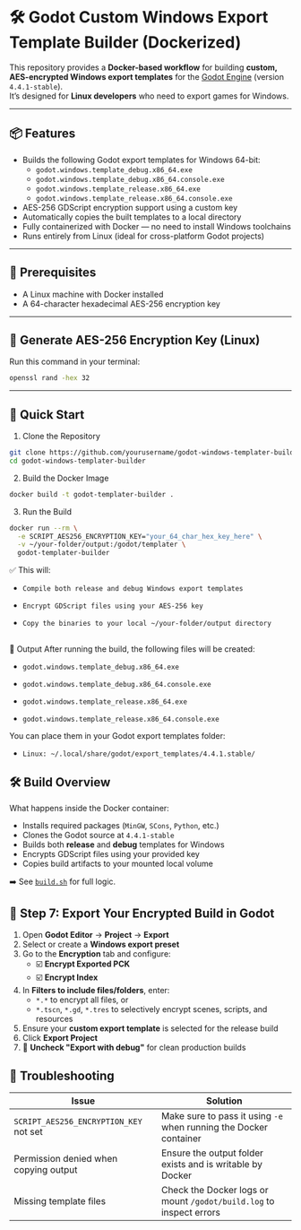 # 🛠️ Godot Custom Windows Export Template Builder (Dockerized)

This repository provides a **Docker-based workflow** for building **custom, AES-encrypted Windows export templates** for the [Godot Engine](https://godotengine.org/) (version `4.4.1-stable`).  
It’s designed for **Linux developers** who need to export games for Windows.

---

## 📦 Features

- Builds the following Godot export templates for Windows 64-bit:
  - `godot.windows.template_debug.x86_64.exe`
  - `godot.windows.template_debug.x86_64.console.exe`
  - `godot.windows.template_release.x86_64.exe`
  - `godot.windows.template_release.x86_64.console.exe`
- AES-256 GDScript encryption support using a custom key
- Automatically copies the built templates to a local directory
- Fully containerized with Docker — no need to install Windows toolchains
- Runs entirely from Linux (ideal for cross-platform Godot projects)

---

## 🧱 Prerequisites

- A Linux machine with Docker installed
- A 64-character hexadecimal AES-256 encryption key

---

## 🔐 Generate AES-256 Encryption Key (Linux)

Run this command in your terminal:

```bash
openssl rand -hex 32
```
---

## 🚀 Quick Start

1. Clone the Repository
```bash
git clone https://github.com/yourusername/godot-windows-templater-builder.git
cd godot-windows-templater-builder
```
2. Build the Docker Image
```bash
docker build -t godot-templater-builder .
```
3. Run the Build
```bash
docker run --rm \
  -e SCRIPT_AES256_ENCRYPTION_KEY="your_64_char_hex_key_here" \
  -v ~/your-folder/output:/godot/templater \
  godot-templater-builder
```
✅ This will:

- `Compile both release and debug Windows export templates`

- `Encrypt GDScript files using your AES-256 key`

- `Copy the binaries to your local ~/your-folder/output directory`

##

📁 Output
After running the build, the following files will be created:

- `godot.windows.template_debug.x86_64.exe`

- `godot.windows.template_debug.x86_64.console.exe`

- `godot.windows.template_release.x86_64.exe`

- `godot.windows.template_release.x86_64.console.exe`

You can place them in your Godot export templates folder:

- `Linux: ~/.local/share/godot/export_templates/4.4.1.stable/`

## 🛠 Build Overview

What happens inside the Docker container:

- Installs required packages (`MinGW`, `SCons`, `Python`, etc.)
- Clones the Godot source at `4.4.1-stable`
- Builds both **release** and **debug** templates for Windows
- Encrypts GDScript files using your provided key
- Copies build artifacts to your mounted local volume

➡️ See [`build.sh`](./build.sh) for full logic.

## 🔐 Step 7: Export Your Encrypted Build in Godot

1. Open **Godot Editor** → **Project** → **Export**
2. Select or create a **Windows export preset**
3. Go to the **Encryption** tab and configure:
   - ☑️ **Encrypt Exported PCK**
   - ☑️ **Encrypt Index**
4. In **Filters to include files/folders**, enter:
   - `*.*` to encrypt all files, or
   - `*.tscn`, `*.gd`, `*.tres` to selectively encrypt scenes, scripts, and resources
5. Ensure your **custom export template** is selected for the release build
6. Click **Export Project**
7. 🔽 **Uncheck "Export with debug"** for clean production builds

## 💬 Troubleshooting

| Issue                                 | Solution                                                                 |
|---------------------------------------|--------------------------------------------------------------------------|
| `SCRIPT_AES256_ENCRYPTION_KEY` not set| Make sure to pass it using `-e` when running the Docker container        |
| Permission denied when copying output | Ensure the output folder exists and is writable by Docker                |
| Missing template files                | Check the Docker logs or mount `/godot/build.log` to inspect errors      |

